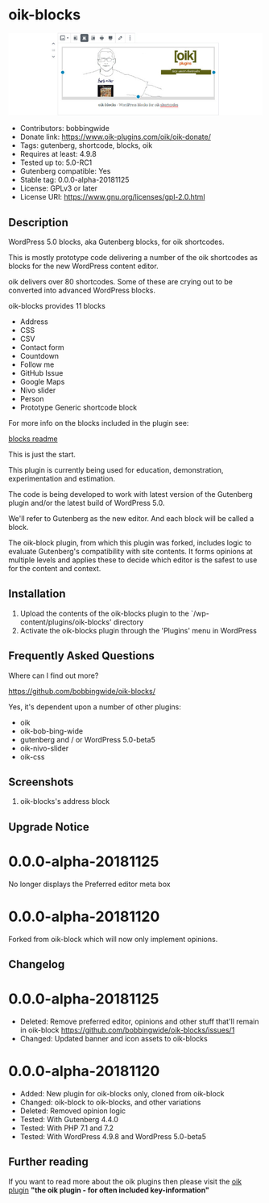 # oik-blocks 
![banner](https://raw.githubusercontent.com/bobbingwide/oik-blocks/master/assets/oik-blocks-banner-772x250.jpg)
* Contributors: bobbingwide
* Donate link: https://www.oik-plugins.com/oik/oik-donate/
* Tags: gutenberg, shortcode, blocks, oik
* Requires at least: 4.9.8
* Tested up to: 5.0-RC1
* Gutenberg compatible: Yes
* Stable tag: 0.0.0-alpha-20181125
* License: GPLv3 or later
* License URI: https://www.gnu.org/licenses/gpl-2.0.html

## Description 
WordPress 5.0 blocks, aka Gutenberg blocks, for oik shortcodes.

This is mostly prototype code delivering a number of the oik shortcodes
as blocks for the new WordPress content editor.


oik delivers over 80 shortcodes.
Some of these are crying out to be converted into advanced WordPress blocks.

oik-blocks provides 11 blocks

- Address
- CSS
- CSV
- Contact form
- Countdown
- Follow me
- GitHub Issue
- Google Maps
- Nivo slider
- Person
- Prototype Generic shortcode block

For more info on the blocks included in the plugin see:

[blocks readme](https://github.com/bobbingwide/oik-blocks/tree/master/blocks)

This is just the start.

This plugin is currently being used for education, demonstration, experimentation and estimation.

The code is being developed to work with latest version of the Gutenberg plugin and/or the latest build of WordPress 5.0.

We'll refer to Gutenberg as the new editor.
And each block will be called a block.


The oik-block plugin, from which this plugin was forked, includes logic to evaluate Gutenberg's compatibility with site contents.
It forms opinions at multiple levels and applies these to decide which editor is the safest to use for the content and context.



## Installation 
1. Upload the contents of the oik-blocks plugin to the `/wp-content/plugins/oik-blocks' directory
1. Activate the oik-blocks plugin through the 'Plugins' menu in WordPress

## Frequently Asked Questions 

Where can I find out more?

https://github.com/bobbingwide/oik-blocks/


Yes, it's dependent upon a number of other plugins:

- oik
- oik-bob-bing-wide
- gutenberg and / or WordPress 5.0-beta5
- oik-nivo-slider
- oik-css

## Screenshots 
1. oik-blocks's address block

## Upgrade Notice 
# 0.0.0-alpha-20181125 
No longer displays the Preferred editor meta box


# 0.0.0-alpha-20181120 
Forked from oik-block which will now only implement opinions.

## Changelog 
# 0.0.0-alpha-20181125 
* Deleted: Remove preferred editor, opinions and other stuff that'll remain in oik-block https://github.com/bobbingwide/oik-blocks/issues/1
* Changed: Updated banner and icon assets to oik-blocks

# 0.0.0-alpha-20181120 
* Added: New plugin for oik-blocks only, cloned from oik-block
* Changed: oik-block to oik-blocks, and other variations
* Deleted: Removed opinion logic
* Tested: With Gutenberg 4.4.0
* Tested: With PHP 7.1 and 7.2
* Tested: With WordPress 4.9.8 and WordPress 5.0-beta5

## Further reading 
If you want to read more about the oik plugins then please visit the
[oik plugin](https://www.oik-plugins.com/oik)
**"the oik plugin - for often included key-information"**

